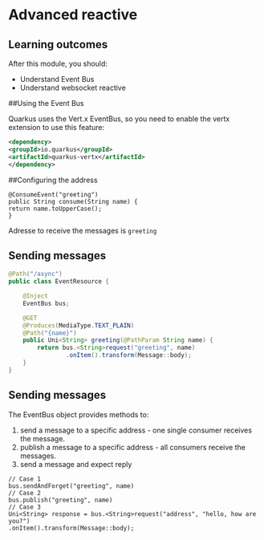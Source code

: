 # Advanced reactive

## Learning outcomes

After this module, you should:
* Understand Event Bus
* Understand websocket reactive

##Using the Event Bus

Quarkus uses the Vert.x EventBus, so you need to enable the vertx extension to use this feature:

```xml
<dependency>
<groupId>io.quarkus</groupId>
<artifactId>quarkus-vertx</artifactId>
</dependency>
```

##Configuring the address

```java[|4|]
@ConsumeEvent("greeting")               
public String consume(String name) {
return name.toUpperCase();
}
```
Adresse to receive the messages is `greeting`

## Sending messages

```java
@Path("/async")
public class EventResource {

    @Inject
    EventBus bus;                                       

    @GET
    @Produces(MediaType.TEXT_PLAIN)
    @Path("{name}")
    public Uni<String> greeting(@PathParam String name) {
        return bus.<String>request("greeting", name)        
                .onItem().transform(Message::body);
    }
}
```

## Sending messages
The EventBus object provides methods to:
1. send a message to a specific address - one single consumer receives the message.
2. publish a message to a specific address - all consumers receive the messages.
3. send a message and expect reply

``` [|1|8|9-10|]
// Case 1
bus.sendAndForget("greeting", name)
// Case 2
bus.publish("greeting", name)
// Case 3
Uni<String> response = bus.<String>request("address", "hello, how are you?")
.onItem().transform(Message::body);
```







